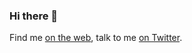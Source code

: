 ### Hi there 👋

Find me [on the web](https://frankgrimm.net/), talk to me [on Twitter](https://twitter.com/frank_grimm).
